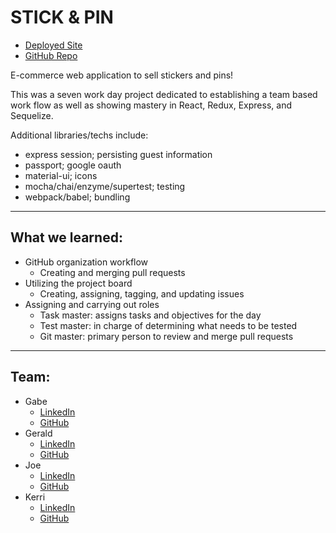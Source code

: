 # STICK & PIN

* [Deployed Site](https://sticknpin.herokuapp.com/)
* [GitHub Repo](https://github.com/Grace-Shopper-Gamma/Grace-Shopper-Gamma)

E-commerce web application to sell stickers and pins!

This was a seven work day project dedicated to establishing a team based work flow as well as showing mastery in React, Redux, Express, and Sequelize.

Additional libraries/techs include:

* express session; persisting guest information
* passport; google oauth
* material-ui; icons
* mocha/chai/enzyme/supertest; testing
* webpack/babel; bundling

---

## What we learned:

* GitHub organization workflow
  * Creating and merging pull requests
* Utilizing the project board
  * Creating, assigning, tagging, and updating issues
* Assigning and carrying out roles
  * Task master: assigns tasks and objectives for the day
  * Test master: in charge of determining what needs to be tested
  * Git master: primary person to review and merge pull requests

---

## Team:

* Gabe
  * [LinkedIn](https://www.linkedin.com/in/gabesmithp/)
  * [GitHub](https://github.com/gabesmithp)
* Gerald
  * [LinkedIn](https://www.linkedin.com/in/gerald-lou-berzuela/)
  * [GitHub](https://github.com/gberzuela)
* Joe
  * [LinkedIn](https://www.linkedin.com/in/joseph-m-young/)
  * [GitHub](https://github.com/musicjoeyoung)
* Kerri
  * [LinkedIn](https://www.linkedin.com/in/kerriryan11/)
  * [GitHub](https://github.com/kerri-ryan)

